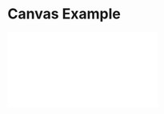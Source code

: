 # Canvas Example

<iframe frameborder="0" class="ide" src="examples/ide.html#canvasSmiley"></iframe>
